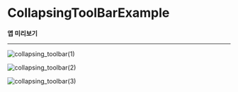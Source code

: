 # CollapsingToolBarExample


**앱 미리보기**
___

![collapsing_toolbar(1)](https://user-images.githubusercontent.com/56852682/158064342-7aded70e-9728-4699-b419-ff1a0324136d.gif)

![collapsing_toolbar(2)](https://user-images.githubusercontent.com/56852682/158064353-dab65873-b27c-4218-b52c-0377b6a3a2ff.gif)

![collapsing_toolbar(3)](https://user-images.githubusercontent.com/56852682/158064427-a1c6ec5e-5e96-4455-9e52-3efb5af80b83.gif)
